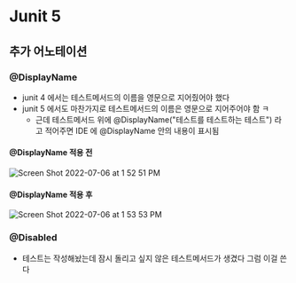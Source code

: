 # Junit 5
## 추가 어노테이션

### @DisplayName
- junit 4 에서는 테스트메서드의 이름을 영문으로 지어줬어야 했다
- junit 5 에서도 마찬가지로 테스트메서드의 이름은 영문으로 지어주어야 함 ㅋ
  - 근데 테스트메서드 위에 @DisplayName("테스트를 테스트하는 테스트") 라고 적어주면 IDE 에 @DisplayName 안의 내용이 표시됨

#### @DisplayName 적용 전
![Screen Shot 2022-07-06 at 1 52 51 PM](https://user-images.githubusercontent.com/34904576/177472236-5ec7e229-bccd-4fdf-80ba-4fd19bcad9d1.png)


#### @DisplayName 적용 후
![Screen Shot 2022-07-06 at 1 53 53 PM](https://user-images.githubusercontent.com/34904576/177472286-587e25af-12e4-45e6-af70-5d8cd3e81b29.png)
  
### @Disabled
- 테스트는 작성해놨는데 잠시 돌리고 싶지 않은 테스트메서드가 생겼다 그럼 이걸 쓴다
